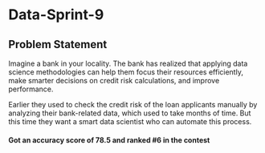 # Data-Sprint-9

## Problem Statement
Imagine a bank in your locality. The bank has realized that applying data science methodologies can help them focus their resources efficiently, make smarter decisions on credit risk calculations, and improve performance.

Earlier they used to check the credit risk of the loan applicants manually by analyzing their bank-related data, which used to take months of time. But this time they want a smart data scientist who can automate this process.

#### Got an accuracy score of 78.5 and ranked #6 in the contest 
